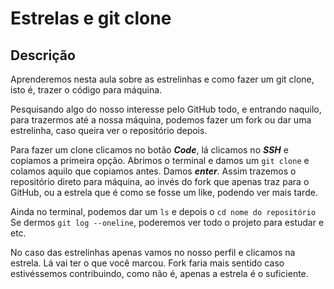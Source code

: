 # Estrelas e git clone

## Descrição

Aprenderemos nesta aula sobre as estrelinhas e como fazer um git clone, isto é, trazer o código para máquina.

Pesquisando algo do nosso interesse pelo GitHub todo, e entrando naquilo, para trazermos até a nossa máquina, podemos fazer um fork ou dar uma estrelinha, caso queira ver o repositório depois.

Para fazer um clone clicamos no botão ***Code***, lá clicamos no ***SSH*** e copiamos a primeira opção.
Abrimos o terminal e damos um `git clone` e colamos aquilo que copiamos antes. Damos ***enter***.
Assim trazemos o repositório direto para máquina, ao invés do fork que apenas traz para o GitHub, ou a estrela que é como se fosse um like, podendo ver mais tarde.

Ainda no terminal, podemos dar um `ls` e depois o `cd nome do repositório`
Se dermos `git log --oneline`, poderemos ver todo o projeto para estudar e etc.

No caso das estrelinhas apenas vamos no nosso perfil e clicamos na estrela. Lá vai ter o que você marcou. Fork faria mais sentido caso estivéssemos contribuindo, como não é, apenas a estrela é o suficiente.
